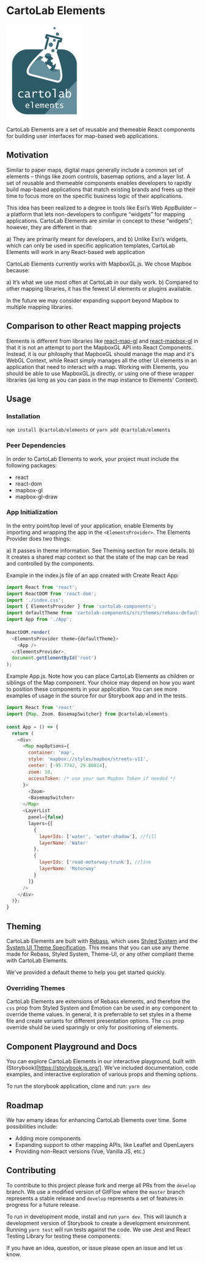 # CartoLab Elements

<img src="./logo.png" height="250">

CartoLab Elements are a set of reusable and themeable React components for building user interfaces for map-based web applications. 

## Motivation

Similar to paper maps, digital maps generally include a common set of elements – things like zoom controls, basemap options, and a layer list. A set of reusable and themeable components enables developers to rapidly build map-based applications that match existing brands and frees up their time to focus more on the specific business logic of their applications.

This idea has been realized to a degree in tools like Esri’s Web AppBuilder – a platform that lets non-developers to configure “widgets” for mapping applications. CartoLab Elements are similar in concept to these “widgets”; however, they are different in that:

a)	They are primarily meant for developers, and
b)	Unlike Esri’s widgets, which can only be used in specific application templates, CartoLab Elements will work in any React-based web application

CartoLab Elements currently works with MapboxGL.js. We chose Mapbox because:

a)	It’s what we use most often at CartoLab in our daily work.
b)	Compared to other mapping libraries, it has the fewest UI elements or plugins available.


In the future we may consider expanding support beyond Mapbox to multiple mapping libraries.

## Comparison to other React mapping projects
Elements is different from libraries like [react-map-gl](https://uber.github.io/react-map-gl/#/) and [react-mapbox-gl](https://github.com/alex3165/react-mapbox-gl) in that it is not an attempt to port the MapboxGL API into React Components. Instead, it is our philosphy that MapboxGL should manage the map and it's WebGL Context, while React simply manages all the other UI elements in an application that need to interact with a map. Working with Elements, you should be able to use MapboxGL.js directly, or using one of these wrapper libraries (as long as you can pass in the map instance to Elements' Context).


## Usage
### Installation
`npm install @cartolab/elements`
or
`yarn add @cartolab/elements`

### Peer Dependencies 
In order to CartoLab Elements to work, your project must include the following packages:

* react
* react-dom
* mapbox-gl
* mapbox-gl-draw

### App Initialization
In the entry point/top level of your application, enable Elements by importing and wrapping the app in the `<ElementsProvider>`. The Elements Provider does two things:

a) It passes in theme information. See Theming section for more details.
b) It creates a shared map context so that the state of the map can be read and controlled by the components.

Example in the index.js file of an app created with Create React App:

``` javascript
import React from 'react';
import ReactDOM from 'react-dom';
import './index.css';
import { ElementsProvider } from 'cartolab-components';
import defaultTheme from 'cartolab-components/src/themes/rebass-default';
import App from './App';

ReactDOM.render(
  <ElementsProvider theme={defaultTheme}>
    <App />
  </ElementsProvider>,
  document.getElementById('root')
);
```

Example App.js. Note how you can place CartoLab Elements as children or siblings of the Map component. Your choice may depend on how you want to position these components in your application. You can see more examples of usage in the source for our Storybook app and in the tests.

``` javascript
import React from 'react'
import {Map, Zoom, BasemapSwitcher} from @cartolab/elements

const App = () => {
  return (
    <div>
      <Map mapOptions={  
        container: 'map',
        style: 'mapbox://styles/mapbox/streets-v11',
        center: [-95.7742, 29.80814],
        zoom: 10,
        accessToken: /* use your own Mapbox Token if needed */
      }>
        <Zoom>
        <BasemapSwitcher>
      </Map>
      <LayerList           
        panel={false}
        layers={[
          {
            layerIds: ['water', 'water-shadow'], //fill
            layerName: 'Water'
          },
          {
            layerIds: ['road-motorway-trunk'], //line
            layerName: 'Motorway'
          }
        ]}
      />
    </div>
  )};
}
```



## Theming
CartoLab Elements are built with [Rebass](https://rebassjs.org/), which uses [Styled System](https://styled-system.com/) and the [System UI Theme Specification](https://system-ui.com/theme). This means that you can use any theme made for Rebass, Styled System, Theme-UI, or any other compliant theme with CartoLab Elements. 

We've provided a default theme to help you get started quickly. 

### Overriding Themes
CartoLab Elements are extensions of Rebass elements, and therefore the `css` prop from Styled System and Emotion can be used in any component to override theme values. In general, it is preferrable to set styles in a theme file and create variants for different presentation options. The `css` prop override shuld be used sparingly or only for positioning of elements.

## Component Playground and Docs
You can explore CartoLab Elements in our interactive playground, built with (Storybook)[https://storybook.js.org/]. We've included documentation, code examples, and interactive exploration of various props and theming options.

To run the storybook application, clone and run: `yarn dev`

## Roadmap
We hav emany ideas for enhancing CartoLab Elements over time. Some possibilities include:

* Adding more components
* Expanding support to other mapping APIs, like Leaflet and OpenLayers
* Providing non-React versions (Vue, Vanilla JS, etc.)

## Contributing 

To contribute to this project please fork and merge all PRs from the `develop` branch. We use a modified version of GitFlow where the `master` branch represents a stable release and `develop` represents a set of features in progress for a future release.

To run in development mode, install and run `yarn dev`. This will launch a development version of Storybook to create a development environment. Running `yarn test` will run tests against the code. We use Jest and React Testing Library for testing these components.



If you have an idea, question, or issue please open an issue and let us know. 